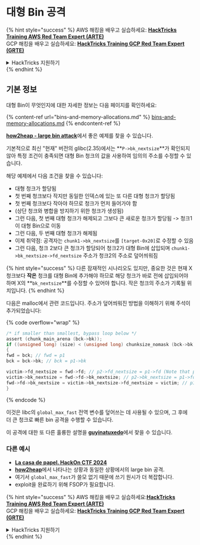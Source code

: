 # 대형 Bin 공격

{% hint style="success" %}
AWS 해킹을 배우고 실습하세요: <img src="/.gitbook/assets/arte.png" alt="" data-size="line">[**HackTricks Training AWS Red Team Expert (ARTE)**](https://training.hacktricks.xyz/courses/arte)<img src="/.gitbook/assets/arte.png" alt="" data-size="line">\
GCP 해킹을 배우고 실습하세요: <img src="/.gitbook/assets/grte.png" alt="" data-size="line">[**HackTricks Training GCP Red Team Expert (GRTE)**<img src="/.gitbook/assets/grte.png" alt="" data-size="line">](https://training.hacktricks.xyz/courses/grte)

<details>

<summary>HackTricks 지원하기</summary>

* [**구독 요금제**](https://github.com/sponsors/carlospolop)를 확인하세요!
* 💬 **디스코드 그룹**에 **참여**하세요: [**Discord group**](https://discord.gg/hRep4RUj7f) 또는 [**텔레그램 그룹**](https://t.me/peass) 또는 **트위터** 🐦에서 **팔로우**하세요: [**@hacktricks\_live**](https://twitter.com/hacktricks\_live)**.**
* **HackTricks** 및 **HackTricks Cloud** 깃허브 저장소에 PR을 제출하여 해킹 트릭을 공유하세요.

</details>
{% endhint %}

## 기본 정보

대형 Bin이 무엇인지에 대한 자세한 정보는 다음 페이지를 확인하세요:

{% content-ref url="bins-and-memory-allocations.md" %}
[bins-and-memory-allocations.md](bins-and-memory-allocations.md)
{% endcontent-ref %}

[**how2heap - large bin attack**](https://github.com/shellphish/how2heap/blob/master/glibc\_2.35/large\_bin\_attack.c)에서 좋은 예제를 찾을 수 있습니다.

기본적으로 최신 "현재" 버전의 glibc(2.35)에서는 **`P->bk_nextsize`**가 확인되지 않아 특정 조건이 충족되면 대형 Bin 청크의 값을 사용하여 임의의 주소를 수정할 수 있습니다.

해당 예제에서 다음 조건을 찾을 수 있습니다:

* 대형 청크가 할당됨
* 첫 번째 청크보다 작지만 동일한 인덱스에 있는 또 다른 대형 청크가 할당됨
* 첫 번째 청크보다 작아야 하므로 청크가 먼저 들어가야 함
* (상단 청크와 병합을 방지하기 위한 청크가 생성됨)
* 그런 다음, 첫 번째 대형 청크가 해제되고 그보다 큰 새로운 청크가 할당됨 -> 청크1이 대형 Bin으로 이동
* 그런 다음, 두 번째 대형 청크가 해제됨
* 이제 취약점: 공격자는 `chunk1->bk_nextsize`를 `[target-0x20]`로 수정할 수 있음
* 그런 다음, 청크 2보다 큰 청크가 할당되어 청크2가 대형 Bin에 삽입되며 `chunk1->bk_nextsize->fd_nextsize` 주소가 청크2의 주소로 덮어씌워짐

{% hint style="success" %}
다른 잠재적인 시나리오도 있지만, 중요한 것은 현재 X 청크보다 **작은** 청크를 대형 Bin에 추가해야 하므로 해당 청크가 바로 전에 삽입되어야 하며 X의 **`bk_nextsize`**를 수정할 수 있어야 합니다. 작은 청크의 주소가 기록될 위치입니다.
{% endhint %}

다음은 malloc에서 관련 코드입니다. 주소가 덮어씌워진 방법을 이해하기 위해 주석이 추가되었습니다:

{% code overflow="wrap" %}
```c
/* if smaller than smallest, bypass loop below */
assert (chunk_main_arena (bck->bk));
if ((unsigned long) (size) < (unsigned long) chunksize_nomask (bck->bk))
{
fwd = bck; // fwd = p1
bck = bck->bk; // bck = p1->bk

victim->fd_nextsize = fwd->fd; // p2->fd_nextsize = p1->fd (Note that p1->fd is p1 as it's the only chunk)
victim->bk_nextsize = fwd->fd->bk_nextsize; // p2->bk_nextsize = p1->fd->bk_nextsize
fwd->fd->bk_nextsize = victim->bk_nextsize->fd_nextsize = victim; // p1->fd->bk_nextsize->fd_nextsize = p2
}
```
{% endcode %}

이것은 libc의 `global_max_fast` 전역 변수를 덮어쓰는 데 사용될 수 있으며, 그 후에 더 큰 청크로 빠른 bin 공격을 수행할 수 있습니다.

이 공격에 대한 또 다른 훌륭한 설명을 [**guyinatuxedo**](https://guyinatuxedo.github.io/32-largebin\_attack/largebin\_explanation0/index.html)에서 찾을 수 있습니다.

### 다른 예시

* [**La casa de papel. HackOn CTF 2024**](https://7rocky.github.io/en/ctf/other/hackon-ctf/la-casa-de-papel/)
* [**how2heap**](https://github.com/shellphish/how2heap/blob/master/glibc\_2.35/large\_bin\_attack.c)에서 나타나는 상황과 동일한 상황에서의 large bin 공격.
* 여기서 `global_max_fast`가 쓸모 없기 때문에 쓰기 원시가 더 복잡합니다.
* exploit을 완료하기 위해 FSOP가 필요합니다.

{% hint style="success" %}
AWS 해킹을 배우고 실습하세요:<img src="/.gitbook/assets/arte.png" alt="" data-size="line">[**HackTricks Training AWS Red Team Expert (ARTE)**](https://training.hacktricks.xyz/courses/arte)<img src="/.gitbook/assets/arte.png" alt="" data-size="line">\
GCP 해킹을 배우고 실습하세요: <img src="/.gitbook/assets/grte.png" alt="" data-size="line">[**HackTricks Training GCP Red Team Expert (GRTE)**<img src="/.gitbook/assets/grte.png" alt="" data-size="line">](https://training.hacktricks.xyz/courses/grte)

<details>

<summary>HackTricks 지원하기</summary>

* [**구독 요금제**](https://github.com/sponsors/carlospolop)를 확인하세요!
* 💬 [**디스코드 그룹**](https://discord.gg/hRep4RUj7f) 또는 [**텔레그램 그룹**](https://t.me/peass)에 **참여**하거나 **트위터** 🐦 [**@hacktricks\_live**](https://twitter.com/hacktricks\_live)**를 팔로우**하세요.
* 해킹 트릭을 공유하려면 **HackTricks** 및 **HackTricks Cloud** github 저장소에 PR을 제출하세요.

</details>
{% endhint %}
